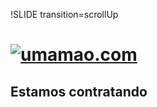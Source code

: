 !SLIDE transition=scrollUp

# [![umamao.com](logo\_no\_papaya\_350.png)](http://umamao.com) #
## Estamos contratando ##
